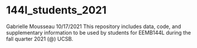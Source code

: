 # 144l_students_2021
Gabrielle Mousseau 10/17/2021
This repository includes data, code, and supplementary information to be used by students for EEMB144L during the fall quarter 2021 (@) UCSB.

